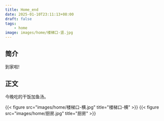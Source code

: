 ```yaml
---
title: Home_end
date: 2025-01-10T23:11:13+08:00
draft: false
tags:
    - home
image: images/home/楼梯口-竖.jpg
---
```


## 简介

到家啦!

## 正文

今晚吃的干饭加鱼汤。

{{< figure src="images/home/楼梯口-横.jpg" title="楼梯口-横" >}}
{{< figure src="images/home/厨房.jpg" title="厨房" >}}
